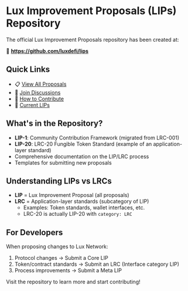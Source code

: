 # Lux Improvement Proposals (LIPs) Repository

The official Lux Improvement Proposals repository has been created at:

🔗 **https://github.com/luxdefi/lips**

## Quick Links

- 📋 [View All Proposals](https://github.com/luxdefi/lips)
- 💬 [Join Discussions](https://github.com/luxdefi/lips/discussions)
- 📖 [How to Contribute](https://github.com/luxdefi/lips/blob/main/CONTRIBUTING.md)
- 🚀 [Current LIPs](https://github.com/luxdefi/lips#current-proposals)

## What's in the Repository?

- **LIP-1**: Community Contribution Framework (migrated from LRC-001)
- **LIP-20**: LRC-20 Fungible Token Standard (example of an application-layer standard)
- Comprehensive documentation on the LIP/LRC process
- Templates for submitting new proposals

## Understanding LIPs vs LRCs

- **LIP** = Lux Improvement Proposal (all proposals)
- **LRC** = Application-layer standards (subcategory of LIP)
  - Examples: Token standards, wallet interfaces, etc.
  - LRC-20 is actually LIP-20 with `category: LRC`

## For Developers

When proposing changes to Lux Network:
1. Protocol changes → Submit a Core LIP
2. Token/contract standards → Submit an LRC (Interface category LIP)
3. Process improvements → Submit a Meta LIP

Visit the repository to learn more and start contributing!